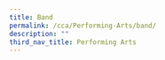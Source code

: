 ```yaml
---
title: Band
permalink: /cca/Performing-Arts/band/
description: ""
third_nav_title: Performing Arts
---
```

